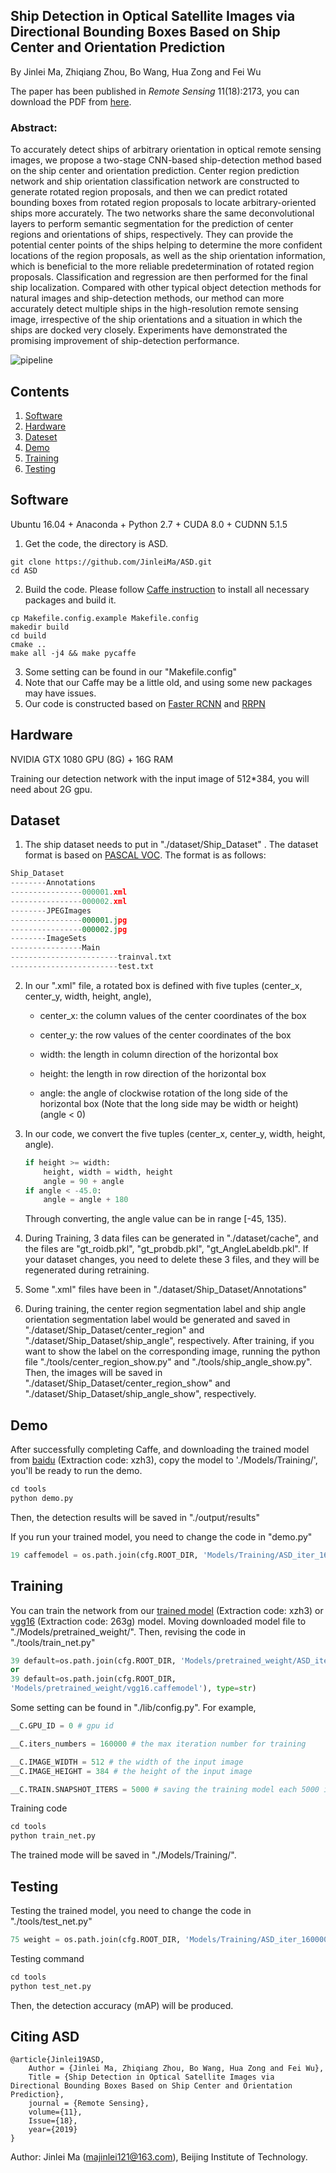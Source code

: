 ## Ship Detection in Optical Satellite Images via Directional Bounding Boxes Based on Ship Center and Orientation Prediction
By Jinlei Ma, Zhiqiang Zhou, Bo Wang, Hua Zong and Fei Wu

The paper has been published in *Remote Sensing* 11(18):2173, you can download the PDF from [here](https://www.researchgate.net/publication/335897064_Ship_Detection_in_Optical_Satellite_Images_via_Directional_Bounding_Boxes_Based_on_Ship_Center_and_Orientation_Prediction).

### Abstract: 

To accurately detect ships of arbitrary orientation in optical remote sensing images, we propose a two-stage CNN-based ship-detection method based on the ship center and orientation prediction. Center region prediction network and ship orientation classification network are constructed to generate rotated region proposals, and then we can predict rotated bounding boxes from rotated region proposals to locate arbitrary-oriented ships more accurately. The two networks share the same deconvolutional layers to perform semantic segmentation for the prediction of center regions and orientations of ships, respectively. They can provide the potential center points of the ships helping to determine the more confident locations of the region proposals, as well as the ship orientation information, which is beneficial to the more reliable predetermination of rotated region proposals. Classification and regression are then performed for the final ship localization. Compared with other typical object detection methods for natural images and ship-detection methods, our method can more accurately detect multiple ships in the high-resolution remote sensing image, irrespective of the ship orientations and a situation in which the ships are docked very closely. Experiments have demonstrated the promising improvement of ship-detection performance.

![pipeline](lib/README/pipeline.png)

## Contents

1. <a href="#1">Software</a>
2. <a href="#2">Hardware</a>
3. <a href="#3">Dateset</a>
4. <a href="#4">Demo</a>
5. <a href="#5">Training</a>
6. <a href="#6">Testing</a>

## <a name="1">Software</a>

Ubuntu 16.04 + Anaconda + Python 2.7 + CUDA 8.0 + CUDNN 5.1.5

1. Get the code, the directory is ASD.

```
git clone https://github.com/JinleiMa/ASD.git
cd ASD
```

2. Build the code. Please follow [Caffe instruction](http://caffe.berkeleyvision.org/installation.html) to install all necessary packages and build it.

```
cp Makefile.config.example Makefile.config
makedir build
cd build
cmake ..
make all -j4 && make pycaffe
```

3. Some setting can be found in our "Makefile.config"
4. Note that our Caffe may be a little old, and using some new packages may have issues.
5. Our code is constructed based on [Faster RCNN](https://github.com/rbgirshick/py-faster-rcnn) and [RRPN](https://github.com/mjq11302010044/RRPN)

## <a name="2">Hardware</a>

NVIDIA GTX 1080 GPU (8G) + 16G RAM

Training our detection network with the input image of 512*384, you will need about 2G gpu.

## <a name="3">Dataset</a>

1. The ship dataset needs to put in "./dataset/Ship_Dataset" . The dataset format is based on [PASCAL VOC](http://host.robots.ox.ac.uk/pascal/VOC/). The format is as follows:

```python
Ship_Dataset
--------Annotations
----------------000001.xml
----------------000002.xml
--------JPEGImages
----------------000001.jpg
----------------000002.jpg
--------ImageSets
----------------Main
------------------------trainval.txt
------------------------test.txt
```

2. In our ".xml" file, a rotated box is defined with five tuples (center_x, center_y, width, height, angle),

   * center_x: the column values of the center coordinates of the box

   * center_y: the row values of the center coordinates of the box

   * width: the length in column direction of the horizontal box

   * height: the length in row direction of the horizontal box

   * angle: the angle of clockwise rotation of the long side of the horizontal box (Note that the long side may be width or height) (angle < 0)

3. In our code, we convert the five tuples (center_x, center_y, width, height, angle). 

   ```python
   if height >= width:
       height, width = width, height
       angle = 90 + angle
   if angle < -45.0:
       angle = angle + 180
   ```

   Through converting, the angle value can be in range [-45, 135).

4. During Training, 3 data files can be generated in "./dataset/cache", and the files are "gt_roidb.pkl", "gt_probdb.pkl", "gt_AngleLabeldb.pkl". If your dataset changes, you need to delete these 3 files, and they will be regenerated during retraining.

5. Some ".xml" files have been in "./dataset/Ship_Dataset/Annotations"

6. During training, the center region segmentation label and ship angle orientation segmentation label would be generated and saved in "./dataset/Ship_Dataset/center_region" and "./dataset/Ship_Dataset/ship_angle", respectively. After training, if you want to show the label on the corresponding image, running the python file "./tools/center_region_show.py" and "./tools/ship_angle_show.py". Then, the images will be saved in "./dataset/Ship_Dataset/center_region_show" and "./dataset/Ship_Dataset/ship_angle_show", respectively.

## <a name="4">Demo</a>

After successfully completing Caffe, and downloading the trained model from [baidu](https://pan.baidu.com/s/18Yjd1ZL7GhTW6fO7DdCRwg) (Extraction code: xzh3), copy the model to './Models/Training/', you'll be ready to run the demo.

```python
cd tools
python demo.py
```

Then, the detection results will be saved in "./output/results"

If you run your trained model, you need to change the code in "demo.py"

```python
19 caffemodel = os.path.join(cfg.ROOT_DIR, 'Models/Training/ASD_iter_160000.caffemodel')
```

## <a name="5">Training</a>

You can train the network from our [trained model](https://pan.baidu.com/s/18Yjd1ZL7GhTW6fO7DdCRwg) (Extraction code: xzh3) or [vgg16](https://pan.baidu.com/s/1tmCEgDiAuZkhNF8sEaRltQ) (Extraction code: 263g)  model. Moving downloaded model file to "./Models/pretrained_weight/". Then, revising the code in "./tools/train_net.py"

```python
39 default=os.path.join(cfg.ROOT_DIR, 'Models/pretrained_weight/ASD_iter_160000.caffemodel'), type=str)
or
39 default=os.path.join(cfg.ROOT_DIR, 
'Models/pretrained_weight/vgg16.caffemodel'), type=str)
```

Some setting can be found in "./lib/config.py". For example,

```python
__C.GPU_ID = 0 # gpu id

__C.iters_numbers = 160000 # the max iteration number for training

__C.IMAGE_WIDTH = 512 # the width of the input image
__C.IMAGE_HEIGHT = 384 # the height of the input image

__C.TRAIN.SNAPSHOT_ITERS = 5000 # saving the training model each 5000 iters
```

Training code

```python
cd tools
python train_net.py
```

The trained mode will be saved in "./Models/Training/".

<a name="6">Testing</a>
----------------------------

Testing the trained model, you need to change the code in "./tools/test_net.py"

```python
75 weight = os.path.join(cfg.ROOT_DIR, 'Models/Training/ASD_iter_160000.caffemodel')
```

Testing command

```python
cd tools
python test_net.py
```

Then, the detection accuracy (mAP) will be produced.

## Citing ASD

```
@article{Jinlei19ASD,
    Author = {Jinlei Ma, Zhiqiang Zhou, Bo Wang, Hua Zong and Fei Wu},
    Title = {Ship Detection in Optical Satellite Images via Directional Bounding Boxes Based on Ship Center and Orientation Prediction},
    journal = {Remote Sensing},
    volume={11}, 
    Issue={18}, 
    year={2019}
}
```

Author: Jinlei Ma (majinlei121@163.com), Beijing Institute of Technology.
